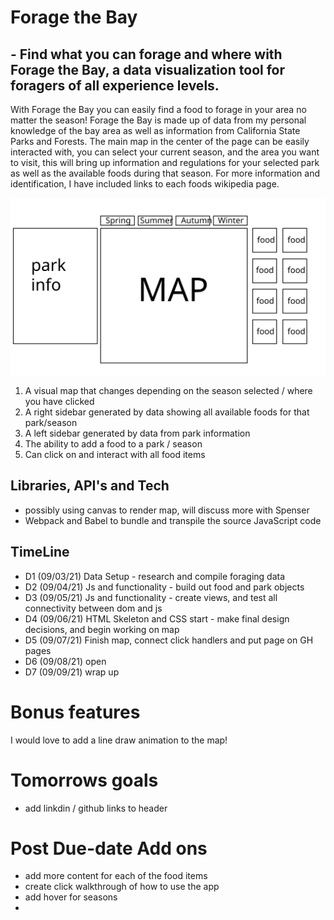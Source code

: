 # Forage the Bay

## - Find what you can forage and where with Forage the Bay, a data visualization tool for foragers of all experience levels. 

With Forage the Bay you can easily find a food to forage in your area no matter the season! Forage the Bay is made up of data from my personal knowledge of the bay area as well as information from California State Parks and Forests. 
The main map in the center of the page can be easily interacted with, you can select your current season, and the area you want to visit, this will bring up information and regulations for your selected park as well as the available foods during that season. For more information and identification, I have included links to each foods wikipedia page. 

![](https://raw.githubusercontent.com/maisiejillbt/ForageTheBay/main/dist/assets/js_project_mockup.svg)

1) A visual map that changes depending on the season selected / where you have clicked  
2) A right sidebar generated by data showing all available foods for that park/season
3) A left sidebar generated by data from park information 
4) The ability to add a food to a park / season
5) Can click on and interact with all food items 

## Libraries, API's and Tech 

- possibly using canvas to render map, will discuss more with Spenser
- Webpack and Babel to bundle and transpile the source JavaScript code

## TimeLine 

- D1 (09/03/21) Data Setup - research and compile foraging data 
- D2 (09/04/21) Js and functionality - build out food and park objects 
- D3 (09/05/21) Js and functionality - create views, and test all connectivity between dom and js
- D4 (09/06/21) HTML Skeleton and CSS start - make final design decisions, and begin working on map
- D5 (09/07/21) Finish map, connect click handlers and put page on GH pages
- D6 (09/08/21) open 
- D7 (09/09/21) wrap up 

# Bonus features 
 
 I would love to add a line draw animation to the map!


# Tomorrows goals 
  - add linkdin / github links to header 


# Post Due-date Add ons
  - add more content for each of the food items
  - create click walkthrough of how to use the app 
  - add hover for seasons 
  - 